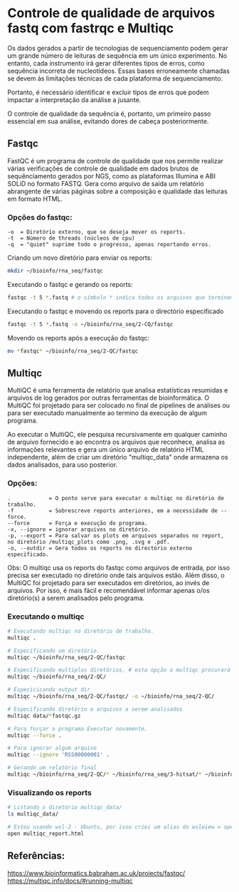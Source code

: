 # Controle de qualidade de arquivos fastq com fastrqc e Multiqc

Os dados gerados a partir de tecnologias de sequenciamento podem gerar um grande número de leituras de 
sequência em um único experimento. No entanto, cada instrumento irá gerar diferentes tipos de erros, 
como sequência incorreta de nucleotídeos. Essas bases erroneamente chamadas se devem às limitações técnicas 
de cada plataforma de sequenciamento.

Portanto, é necessário identificar e excluir tipos de erros que podem impactar a interpretação da análise a jusante.

O controle de qualidade da sequência é, portanto, um primeiro passo essencial em sua análise, evitando dores de cabeça posteriormente.


## Fastqc

FastQC é um programa de controle de qualidade que nos permite realizar várias verificações de controle de qualidade
em dados brutos de sequênciamento gerados por NGS, como as plataformas Illumina e ABI SOLiD no formato FASTQ. 
Gera como arquivo de saída um relatório abrangente de várias páginas sobre a composição e qualidade das leituras em formato HTML.


### Opções do fastqc:

    -o  = Diretório externo, que se deseja mover os reports.  
    -t  = Número de threads (núcleos de cpu)  
    -q  = "quiet" suprime todo o progresso, apenas reportando erros.  

Criando um novo diretório para enviar os reports:
```bash
mkdir ~/bioinfo/rna_seq/fastqc
```

Executando o fastqc e gerando os reports: 
```bash
fastqc -t 5 *.fastq # o símbolo * indica todos os arquivos que terminem em .fastq
```

Executando o fastqc e movendo os reports para o directório especificado
```bash
fastqc -t 5 *.fastq -o ~/bioinfo/rna_seq/2-CQ/fastqc
```

Movendo os reports após a execução do fastqc:
```bash
mv *fastqc* ~/bioinfo/rna_seq/2-QC/fastqc
```


## Multiqc

MultiQC é uma ferramenta de relatório que analisa estatísticas resumidas e arquivos de log gerados por outras ferramentas de bioinformática. 
O MultiQC foi projetado para ser colocado no final de pipelines de análises ou para ser executado manualmente ao termino da execução de algum programa.

Ao executar o MultiQC, ele pesquisa recursivamente em qualquer caminho de arquivo fornecido e ao encontra os arquivos que reconhece, analisa as informações relevantes
e gera um único arquivo de relatório HTML independente, além de criar um diretório "multiqc_data" onde armazena os dados analisados, para uso posterior.

### Opções:

    .            = O ponto serve para executar o multiqc no diretório de trabalho.  
    -f           = Sobrescreve reports anteriores, em a necessidade de --force.  
    --force      = Força e execução do programa.  
    -x, --ignore = ignorar arquivos no diretório.  
    -p, --export = Para salvar os plots em arquivos separados no report, no diretório /multiqc_plots como .png, .svg e .pdf.  
    -o, --outdir = Gera todos os reports no directório externo especificado.  

Obs: O multiqc usa os reports do fastqc como arquivos de entrada, por isso precisa ser executado no diretório onde tais arquivos estão.
Além disso, o MultiQC foi projetado para ser executados em diretórios, ao invés de arquivos. Por isso, é mais fácil e recomendável informar 
apenas o/os diretório(s) a serem analisados pelo programa.  


### Executando o multiqc
```bash
# Executando multiqc no diretório de trabalho.
multiqc .

# Especificando um diretório.
multiqc ~/bioinfo/rna_seq/2-QC/fastqc

# Especificando multiplos diretórios, # esta opção o multiqc procurará por arquivos em todas as pastas.
multiqc ~/bioinfo/rna_seq/2-QC/ 

# Especicicando output dir 
multiqc ~/bioinfo/rna_seq/2-QC/fastqc/ -o ~/bioinfo/rna_seq/2-QC/  

# Especificando diretório e arquivos a serem analisados
multiqc data/*fastqc.gz

# Para forçar o programa Executar novamente.
multiqc --force . 

# Para ignorar algum arquivo
multiqc --ignore 'RSS00000001' .

# Gerando um relatório final
multiqc ~/bioinfo/rna_seq/2-QC/* ~/bioinfo/rna_seq/3-hitsat/* ~/bioinfo/rna_seq/4-featureCounts/* 

```
 
### Visualizando os reports
```bash
# Listando o diretório multiqc_data/
ls multiqc_data/

# Estou usando wsl-2 - Ubuntu, por isso criei um alias do wslwiew = open para abrir os arquivos html.
open multiqc_report.html
```


## Referências:

https://www.bioinformatics.babraham.ac.uk/projects/fastqc/
https://multiqc.info/docs/#running-multiqc
